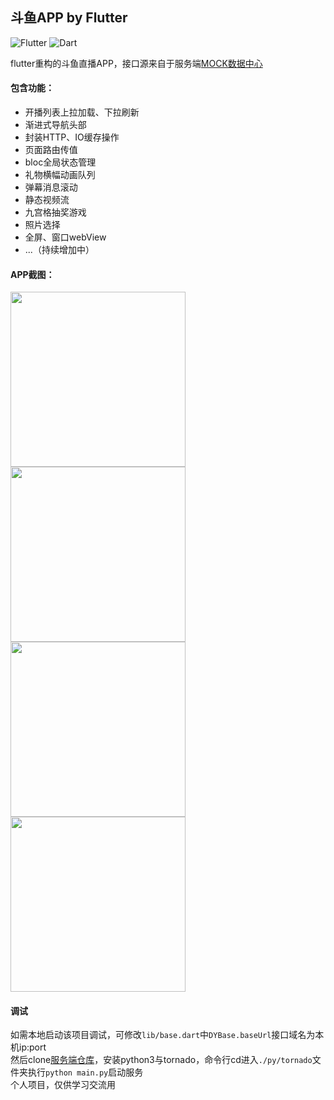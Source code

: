 ## 斗鱼APP by Flutter
![Flutter](https://img.shields.io/badge/Flutter-1.7.8-5bc7f8.svg) ![Dart](https://img.shields.io/badge/Dart-2.4.0%2B-00B4AB.svg) 

flutter重构的斗鱼直播APP，接口源来自于服务端[MOCK数据中心](https://github.com/yukilzw/factory/blob/master/py/tornado/flutter_data.py)<br/>

#### 包含功能：

- 开播列表上拉加载、下拉刷新
- 渐进式导航头部
- 封装HTTP、IO缓存操作
- 页面路由传值
- bloc全局状态管理
- 礼物横幅动画队列
- 弹幕消息滚动
- 静态视频流
- 九宫格抽奖游戏
- 照片选择
- 全屏、窗口webView
- ...（持续增加中）

#### APP截图：
<img src="http://r.photo.store.qq.com/psb?/V14dALyK4PrHuj/iOCtJ*948S*M7mYiKqsmyr0*NCMmrC7vgKXG2O5*xBE!/r/dL8AAAAAAAAA" width="280"/> <img src="http://r.photo.store.qq.com/psb?/V14dALyK4PrHuj/wnNRKktDxz4*DCRWZba6Ar99PZzZ54zQTtPV*jEcb94!/r/dL4AAAAAAAAA" width="280"/>
<br/>
<img src="http://r.photo.store.qq.com/psb?/V14dALyK4PrHuj/c4ql4M5xWstDQx.QsoTQOTZCw7UuPf9zUgCjqG23tOo!/r/dLYAAAAAAAAA" width="280"/> <img src="http://r.photo.store.qq.com/psb?/V14dALyK4PrHuj/i*Gz9aLZDFNufyDrSaHdk2iAV03alqw9astY.TyYwvM!/r/dDUBAAAAAAAA" width="280"/>

#### 调试
如需本地启动该项目调试，可修改`lib/base.dart`中`DYBase.baseUrl`接口域名为本机ip:port<br/>
然后clone[服务端仓库](https://github.com/yukilzw/factory)，安装python3与tornado，命令行cd进入`./py/tornado`文件夹执行`python main.py`启动服务<br/>
个人项目，仅供学习交流用